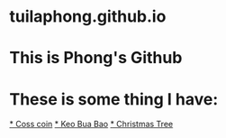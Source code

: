 # tuilaphong.github.io
# This is Phong's Github
# These is some thing I have:
<a href="https://tuilaphong.github.io/coss_coin">* Coss coin</a>
<a href="https://tuilaphong.github.io/keo_bua_bao">* Keo Bua Bao</a>
<a href="https://tuilaphong.github.io/christmat_tree">* Christmas Tree</a>

